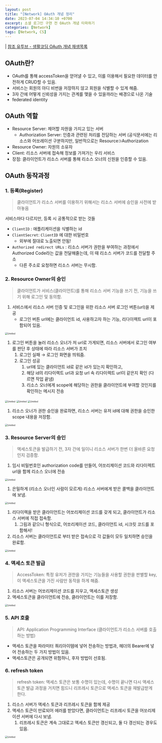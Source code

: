 ```yaml
---
layout: post
title: "[Network] OAuth 개념 정리"
date: 2023-07-04 14:34:10 +0700
excerpt: 소셜 로그인 구현 전 OAuth 개념 타파하기
categories: [Network]
tags: [Network, CS]
---
```


| [참조 유투브 - 생활코딩 OAuth 개념 재생목록](https://opentutorials.org/course/3405)

## OAuth란?

- OAuth를 통해 accessToken을 얻어낼 수 있고, 이를 이용해서 필요한 데이터를 안전하게 CRUD할 수 있음.
- 서비스는 회원의 아디 비번을 저장하지 않고 회원을 식별할 수 있게 해줌.
- 3자 간에 어떻게 신뢰성을 가지는 관계를 맺을 수 있을까라는 배경으로 나온 기술
- federated identity

## OAuth 역할

- Resource Server: 제어할 자원을 가지고 있는 서버
    - Authorization Server: 인증과 관련된 처리를 전담하는 서버
    (공식문서에는 리소스와 어쏘레이션 구분하지만, 일반적으로는 Resource⊃Authorization
- Resource Owner: 자원의 소유자
- Client: 리소스 서버에 접속해 정보를 가져가는 우리 서비스
- 장점: 클라이언트가 리소스 서버를 통해 리소스 오너의 신원을 인증할 수 있음.

## OAuth 동작과정

### 1. 등록(Register)

> 클라이언트가 리소스 서버를 이용하기 위해서는 리소스 서버에 승인을 사전에 받아놓음
>

서비스마다 다르지만, 등록 시 공통적으로 받는 것들

- `ClientID` : 애플리케이션을 식별하는  id
- `ClientSecret`: `ClientID` 에 대한 비밀번호
    - 외부에 절대로 노출되면 안됨!
- `Authorized redirect URLs` : 리소스 서버가 권한을 부여하는 과정에서 Authorized Code라는 값을 전달해줄는데, 이 때 리소스 서버가 코드를 전달할 주소
    - 다른 주소로 요청하면 리소스 서버는 무시함.

### 2. Resource Owner의 승인

> 클라이언트가 서비스(클라이언트)를 통해 리소스 서버 기능을 쓰기 전, 기능을 쓰기 위해 로그인 및 동의함.
>
1. 서비스에서 리소스 서버 인증 및 로그인을 위한 리소스 서버 로그인 버튼(url)을 제공
    - 로그인 버튼 url에는 클라이언트 id, 사용하고자 하는 기능, 리다이렉트 url이 포함되어 있음.

<img src="2023-07-04-OAuth/Untitled.png" alt="Untitled" style="zoom:50%;" />

1. 로그인 버튼을 눌러 리소스 오너가 저 url로 가게되면, 리소스 서버에서 로그인 여부를 판단 후 상태에 따라 리소스 서버가 조치
    1. 로그인 실패 → 로그인 화면을 띄워줌.
    2. 로그인 성공
        1. url에 있는 클라이언트 id로 같은 id가 있는지 확인하고, 
        2. 해당 id의 리다이렉트 url과 요청 url 속 리다이렉트 url이 같은지 확인 (다르면 작업 끝냄)
        3. 리소스 오너에게 scope에 해당하는 권한을 클라이언트에 부여할 것인지를 확인하는 메시지 전송

<img src="2023-07-04-OAuth/Untitled%201.png" alt="Untitled" style="zoom:50%;" />

<img src="2023-07-04-OAuth/Untitled%202.png" alt="Untitled" style="zoom:50%;" />

<img src="2023-07-04-OAuth/Untitled%203.png" alt="Untitled" style="zoom:50%;" />

1. 리소스 오너가 권한 승인을 완료하면, 리소스 서버는 유저 id에 대해 권한을 승인한 scope 내용을 저장함.

<img src="2023-07-04-OAuth/Untitled%204.png" alt="Untitled" style="zoom:50%;" />

### 3. Resource Server의 승인

> 액세스토큰을 발급하기 전, 3자 간에 일이니 리소스 서버가 한번 더 올바른 요청인지 검증함.
>

1. 임시 비밀번호인 authorization code를 만들어, 어쏘리제이션 코드와 리다이렉트 url을 함께 리소스 오너에 전송

<img src="2023-07-04-OAuth/Untitled%205.png" alt="Untitled" style="zoom:50%;" />

1. 은밀하게 (리소스 오너인 사람이 모르게) 리소스 서버에게 받은 콜백을 클라이언트에 보냄.

<img src="2023-07-04-OAuth/Untitled%206.png" alt="Untitled" style="zoom:50%;" />

1. 리다이렉을 받은 클라이언트는 어쏘리제이션 코드를 갖게 되고, 클라이언트가 리소스 서버에 직접 접속함.
    1. 그림과 같으니 형식으로, 어쏘리제이션 코드, 클라이언트 id, 시크릿 코드를 포함해서!
2. 리소스 서버는 클라이언트로 부터 받은 접속으로 각 값들이 모두 일치하면 승인을 완료함.

<img src="2023-07-04-OAuth/Untitled%207.png" alt="Untitled" style="zoom:50%;" />

### 4. 액세스 토큰 발급

> AccessToken: 특정 유저가 권한을 가지는 기능들을 사용할 권한을 판별할 key, 이 액세스토큰을 가진 사람만 동작을 하게 해줌.
>
1. 리소스 서버는 어쏘리제이션 코드를 지우고, 액세스토큰 생성
2. 액세스토큰을 클라이언트에 전송, 클라이언트는 이를 저장함.

<img src="2023-07-04-OAuth/Untitled%208.png" alt="Untitled" style="zoom:50%;" />

### 5. API 호출

> API: Application Programming Interface (클라이언트가 리소스 서버를 호출하는 방법)
>
- 액세스 토큰을 파라미터 쿼리아이템에 넣어 전송하는 방법과, 헤더의 Bearer에 넣어 전송하는 두 가지 방법이 있음.
- 액세스토큰은 공개되면 위험하니, 후자 방법이 선호됨.

### 6. refresh token

> refresh token: 액세스 토큰은 보통 수명이 있는데, 수명이 끝나면 다시 액세스 토큰 발급 과정을 거치면 힘드니 리프레시 토큰으로 액세스 토큰을 재발급받게 한다.
>

1. 리소스 서버가 액세스 토큰과 리프레시 토큰을 함께 제공
2. 액세스 토큰이 만료되어 에러를 받았다면, 클라이언트는 리프레시 토큰을 어쏘리제이션 서버에 다시 보냄.
    1. 리프레시 토큰은 계속 그대로고 엑세스 토큰만 갱신되고, 둘 다 갱신되는 경우도 있음.

<img src="2023-07-04-OAuth/Untitled%209.png" alt="Untitled" style="zoom:50%;" />
